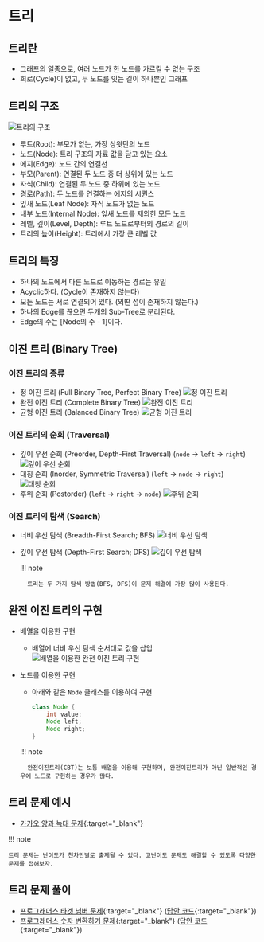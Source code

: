 # 트리

## 트리란

- 그래프의 일종으로, 여러 노드가 한 노드를 가르킬 수 없는 구조
- 회로(Cycle)이 없고, 두 노드를 잇는 길이 하나뿐인 그래프

## 트리의 구조

![트리의 구조](img/section3/1.png)

- 루트(Root): 부모가 없는, 가장 상윗단의 노드
- 노드(Node): 트리 구조의 자료 값을 담고 있는 요소
- 에지(Edge): 노드 간의 연결선
- 부모(Parent): 연결된 두 노드 중 더 상위에 있는 노드
- 자식(Child): 연결된 두 노드 중 하위에 있는 노드
- 경로(Path): 두 노드를 연결하는 에지의 시퀀스
- 잎새 노드(Leaf Node): 자식 노드가 없는 노드
- 내부 노드(Internal Node): 잎새 노드를 제외한 모든 노드
- 레벨, 깊이(Level, Depth): 루트 노드로부터의 경로의 길이
- 트리의 높이(Height): 트리에서 가장 큰 레벨 값

## 트리의 특징

- 하나의 노드에서 다른 노드로 이동하는 경로는 유일
- Acyclic하다. (Cycle이 존재하지 않는다)
- 모든 노드는 서로 연결되어 있다. (외딴 섬이 존재하지 않는다.)
- 하나의 Edge를 끊으면 두개의 Sub-Tree로 분리된다.
- Edge의 수는 [Node의 수 - 1]이다.

## 이진 트리 (Binary Tree)

### 이진 트리의 종류

- 정 이진 트리 (Full Binary Tree, Perfect Binary Tree)
![정 이진 트리](img/section3/2.png)
- 완전 이진 트리 (Complete Binary Tree)
![완전 이진 트리](img/section3/3.png)
- 균형 이진 트리 (Balanced Binary Tree)
![균형 이진 트리](img/section3/4.png)

### 이진 트리의 순회 (Traversal)

- 깊이 우선 순회 (Preorder, Depth-First Traversal) (`node` -> `left` -> `right`)
![깊이 우선 순회](img/section3/5.png)
- 대칭 순회 (Inorder, Symmetric Traversal) (`left` -> `node` -> `right`)
![대칭 순회](img/section3/6.png)
- 후위 순회 (Postorder) (`left` -> `right` -> `node`)
![후위 순회](img/section3/7.png)

### 이진 트리의 탐색 (Search)

- 너비 우선 탐색 (Breadth-First Search; BFS)
![너비 우선 탐색](img/section3/8.png)
- 깊이 우선 탐색 (Depth-First Search; DFS)
![깊이 우선 탐색](img/section3/9.png)


    !!! note

        트리는 두 가지 탐색 방법(BFS, DFS)이 문제 해결에 가장 많이 사용된다.

## 완전 이진 트리의 구현

- 배열을 이용한 구현
    - 배열에 너비 우선 탐색 순서대로 값을 삽입
![배열을 이용한 완전 이진 트리 구현](img/section3/10.png)
- 노드를 이용한 구현
    - 아래와 같은 `Node` 클래스를 이용하여 구현

        ```java
        class Node {
            int value;
            Node left;
            Node right;
        }
        ```

    !!! note

        완전이진트리(CBT)는 보통 배열을 이용해 구현하며, 완전이진트리가 아닌 일반적인 경우에 노드로 구현하는 경우가 많다.

## 트리 문제 예시

- [카카오 양과 늑대 문제](https://school.programmers.co.kr/learn/courses/30/lessons/92343){:target="_blank"}

!!! note

    트리 문제는 난이도가 천차만별로 출제될 수 있다. 고난이도 문제도 해결할 수 있도록 다양한 문제를 접해보자.

## 트리 문제 풀이

- [프로그래머스 타겟 넘버 문제](https://school.programmers.co.kr/learn/courses/30/lessons/43165){:target="_blank"} ([답안 코드](https://github.com/abel-shin/pccp-java/blob/main/src/day3/Solution4.java){:target="_blank"})
- [프로그래머스 숫자 변환하기 문제](https://school.programmers.co.kr/learn/courses/30/lessons/154538){:target="_blank"} ([답안 코드](https://github.com/abel-shin/pccp-java/blob/main/src/day3/Solution5.java){:target="_blank"})